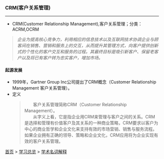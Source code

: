 ### CRM(客户关系管理)
--------

* CRM(Customer Relationship Management),客户关系管理；分类：ACRM,OCRM
> *企业为提高核心竞争力，利用相应的信息技术以及互联网技术协调企业与顾客间在销售、营销和服务上的交互，从而提升其管理方式，向客户提供创新式的个性化的客户交互和服务的过程。其最终目标是吸引新客户、保留老客户以及将已有客户转为忠实客户，增加市场。*

#### 起源发展
* 1999年，Gartner Group Inc公司提出了CRM概念（Customer Relationship Management 客户关系管理）。
* 定义
    > &emsp;&emsp;客户关系管理简称CRM（Customer Relationship Management）。  
    &emsp;&emsp;从字义上看，它是指企业用CRM来管理与客户之间的关系。CRM是选择和管理有价值客户及其关系的一种商业策略，CRM要求以客户为中心的商业哲学和企业文化来支持有效的市场营销、销售与服务流程。如果企业拥有正确的领导、策略和企业文化，CRM应用将为企业实现有效的客户关系管理。

  
[首页](../../README.md) > [学习总览](../../introduction/studyCatalogList.md) > [学术名词解释](NounInterpretation.md)
